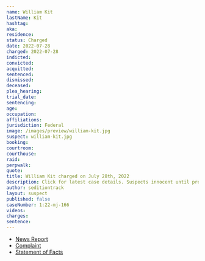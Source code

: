 ```yaml
---
name: William Kit
lastName: Kit
hashtag:
aka:
residence:
status: Charged
date: 2022-07-28
charged: 2022-07-28
indicted:
convicted:
acquitted:
sentenced:
dismissed:
deceased:
plea_hearing:
trial_date:
sentencing:
age:
occupation:
affiliations:
jurisdiction: Federal
image: /images/preview/william-kit.jpg
suspect: william-kit.jpg
booking:
courtroom:
courthouse:
raid:
perpwalk:
quote:
title: William Kit charged on July 28th, 2022
description: Click for latest case details. Suspects innocent until proven guilty.
author: seditiontrack
layout: suspect
published: false
caseNumber: 1:22-mj-166
videos:
charges:
sentence:
---
```

- [News Report]()
- [Complaint](https://www.justice.gov/usao-dc/case-multi-defendant/file/1523691/download)
- [Statement of Facts](https://www.justice.gov/usao-dc/case-multi-defendant/file/1523696/download)
